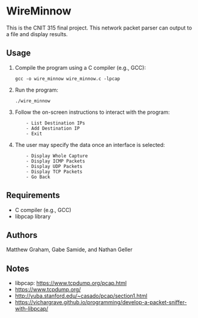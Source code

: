 # WireMinnow
This is the CNIT 315 final project. This network packet parser can output to a file and display results.

## Usage

1. Compile the program using a C compiler (e.g., GCC):
    ```
    gcc -o wire_minnow wire_minnow.c -lpcap
    ```

2. Run the program:
    ```
    ./wire_minnow
    ```

3. Follow the on-screen instructions to interact with the program:
   ``` 
       - List Destination IPs 
       - Add Destination IP
       - Exit 
   ```
4. The user may specify the data once an interface is selected:
   ```
       - Display Whole Capture 
       - Display ICMP Packets 
       - Display UDP Packets 
       - Display TCP Packets 
       - Go Back
   ```

## Requirements
- C compiler (e.g., GCC)
- libpcap library

## Authors
Matthew Graham, Gabe Samide, and Nathan Geller


## Notes
- libpcap: https://www.tcpdump.org/pcap.html
- https://www.tcpdump.org/
- http://yuba.stanford.edu/~casado/pcap/section1.html
- https://vichargrave.github.io/programming/develop-a-packet-sniffer-with-libpcap/

